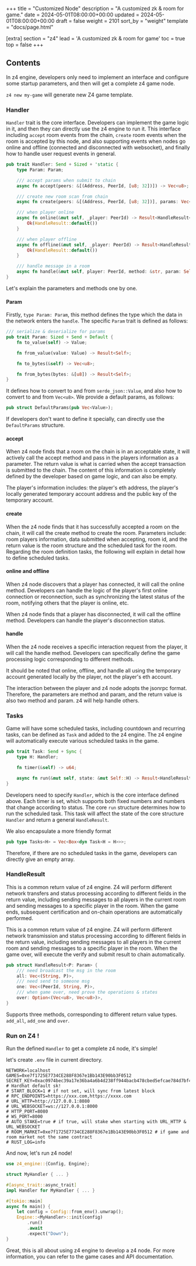 +++
title = "Customized Node"
description = "A customized zk & room for game."
date = 2024-05-01T08:00:00+00:00
updated = 2024-05-01T08:00:00+00:00
draft = false
weight = 2101
sort_by = "weight"
template = "docs/page.html"

[extra]
section = "z4"
lead = 'A customized zk & room for game'
toc = true
top = false
+++

## Contents
In z4 engine, developers only need to implement an interface and configure some startup parameters, and then will get a complete z4 game node.

`z4 new my-game` will generate new Z4 game template.

### Handler

`Handler` trait is the core interface. Developers can implement the game logic in it, and then they can directly use the z4 engine to run it. This interface including `accept` room events from the chain, `create` room events when the room is accepted by this node, and also supporting events when nodes go online and offline (connected and disconnected with websocket), and finally how to handle user request events in general.

```rust
pub trait Handler: Send + Sized + 'static {
    type Param: Param;

    /// accept params when submit to chain
    async fn accept(peers: &[(Address, PeerId, [u8; 32])]) -> Vec<u8>;

    /// create new room scan from chain
    async fn create(peers: &[(Address, PeerId, [u8; 32])], params: Vec<u8>, rid: RoomId) -> (Self, Tasks<Self>);

    /// when player online
    async fn online(&mut self, _player: PeerId) -> Result<HandleResult<Self::Param>> {
        Ok(HandleResult::default())
    }

    /// when player offline
    async fn offline(&mut self, _player: PeerId) -> Result<HandleResult<Self::Param>> {
        Ok(HandleResult::default())
    }

    /// handle message in a room
    async fn handle(&mut self, player: PeerId, method: &str, param: Self::Param) -> Result<HandleResult<Self::Param>>;
}
```

Let's explain the parameters and methods one by one.

#### Param
Firstly, `type Param: Param`, this method defines the type which the data in the network enters the `handle`. The specific `Param` trait is defined as follows:

```rust
/// serialize & deserialize for params
pub trait Param: Sized + Send + Default {
    fn to_value(self) -> Value;

    fn from_value(value: Value) -> Result<Self>;

    fn to_bytes(&self) -> Vec<u8>;

    fn from_bytes(bytes: &[u8]) -> Result<Self>;
}
```

It defines how to convert to and from `serde_json::Value`, and also how to convert to and from `Vec<u8>`. We provide a default params, as follows:

```rust
pub struct DefaultParams(pub Vec<Value>);
```

If developers don't want to define it specially, can directly use the `DefaultParams` structure.

#### accept
When z4 node finds that a room on the chain is in an acceptable state, it will actively call the accept method and pass in the players information as a parameter. The return value is what is carried when the accept transaction is submitted to the chain. The content of this information is completely defined by the developer based on game logic, and can also be empty.

The player's information includes: the player's eth address, the player's locally generated temporary account address and the public key of the temporary account.

#### create
When the z4 node finds that it has successfully accepted a room on the chain, it will call the create method to create the room. Parameters include: room players information, data submitted when accepting, room id, and the return value is the room structure and the scheduled task for the room. Regarding the room definition tasks, the following will explain in detail how to define scheduled tasks.

#### online and offline
When z4 node discovers that a player has connected, it will call the online method. Developers can handle the logic of the player's first online connection or reconnection, such as synchronizing the latest status of the room, notifying others that the player is online, etc.

When z4 node finds that a player has disconnected, it will call the offline method. Developers can handle the player's disconnection status.

#### handle
When the z4 node receives a specific interaction request from the player, it will call the handle method. Developers can specifically define the game processing logic corresponding to different methods.

It should be noted that online, offline, and handle all using the temporary account generated locally by the player, not the player's eth account.

The interaction between the player and z4 node adopts the jsonrpc format. Therefore, the parameters are method and param, and the return value is also two method and param. z4 will help handle others.

### Tasks
Game will have some scheduled tasks, including countdown and recurring tasks, can be defined as `Task` and added to the z4 engine. The z4 engine will automatically execute various scheduled tasks in the game.

```rust
pub trait Task: Send + Sync {
    type H: Handler;

    fn timer(&self) -> u64;

    async fn run(&mut self, state: &mut Self::H) -> Result<HandleResult<<Self::H as Handler>::Param>>;
}
```

Developers need to specify `Handler`, which is the core interface defined above. Each timer is set, which supports both fixed numbers and numbers that change according to status. The core `run` structure determines how to run the scheduled task. This task will affect the state of the core structure `Handler` and return a general `HandleResult`.

We also encapsulate a more friendly format
```rust
pub type Tasks<H> = Vec<Box<dyn Task<H = H>>>;
```
Therefore, if there are no scheduled tasks in the game, developers can directly give an empty array.

### HandleResult
This is a common return value of z4 engine. Z4 will perform different network transfers and status processing according to different fields in the return value, including sending messages to all players in the current room and sending messages to a specific player in the room. When the game ends, subsequent certification and on-chain operations are automatically performed.

This is a common return value of z4 engine. Z4 will perform different network transmission and status processing according to different fields in the return value, including sending messages to all players in the current room and sending messages to a specific player in the room. When the game over, will execute the verify and submit result to chain automatically.

```rust
pub struct HandleResult<P: Param> {
    /// need broadcast the msg in the room
    all: Vec<(String, P)>,
    /// need send to someone msg
    one: Vec<(PeerId, String, P)>,
    /// when game over, need prove the operations & states
    over: Option<(Vec<u8>, Vec<u8>)>,
}
```

Supports three methods, corresponding to different return value types. `add_all`, `add_one` and `over`.

### Run on Z4 !
Run the defined `Handler` to get a complete z4 node, it's simple!

let's create `.env` file in current directory.

```
NETWORK=localhost
GAMES=0xe7f1725E7734CE288F8367e1Bb143E90bb3F0512
SECRET_KEY=0xac0974bec39a17e36ba4a6b4d238ff944bacb478cbed5efcae784d7bf4f2ff80 # Hardhat default sk!
# START_BLOCK=1 # if not set, will sync from latest block
# RPC_ENDPOINTS=https://xxx.com,https://xxxx.com
# URL_HTTP=http://127.0.0.1:8080
# URL_WEBSOCKET=ws://127.0.0.1:8000
# HTTP_PORT=8080
# WS_PORT=8000
# AUTO_STAKE=true # if true, will stake when starting with URL_HTTP & URL_WEBSOCKET
# ROOM_MARKET=0xe7f1725E7734CE288F8367e1Bb143E90bb3F0512 # if game and room market not the same contract
# RUST_LOG=info
```

And now, let's run z4 node!

```rust
use z4_engine::{Config, Engine};

struct MyHandler { ... }

#[async_trait::async_trait]
impl Handler for MyHandler { ... }

#[tokio::main]
async fn main() {
    let config = Config::from_env().unwrap();
    Engine::<MyHandler>::init(config)
        .run()
        .await
        .expect("Down");
}
```

Great, this is all about using z4 engine to develop a z4 node. For more information, you can refer to the game cases and API documentation.
